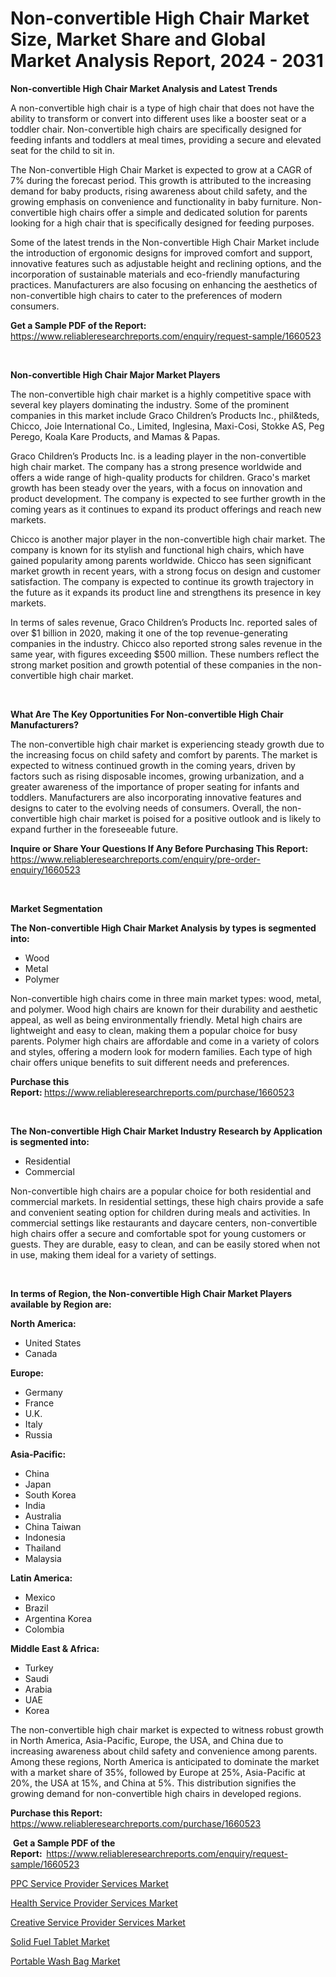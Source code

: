 <p><h1>Non-convertible High Chair Market Size, Market Share and Global Market Analysis Report, 2024 - 2031</h1></p><p><strong>Non-convertible High Chair Market Analysis and Latest Trends</strong></p>
<p><p>A non-convertible high chair is a type of high chair that does not have the ability to transform or convert into different uses like a booster seat or a toddler chair. Non-convertible high chairs are specifically designed for feeding infants and toddlers at meal times, providing a secure and elevated seat for the child to sit in.</p><p>The Non-convertible High Chair Market is expected to grow at a CAGR of 7% during the forecast period. This growth is attributed to the increasing demand for baby products, rising awareness about child safety, and the growing emphasis on convenience and functionality in baby furniture. Non-convertible high chairs offer a simple and dedicated solution for parents looking for a high chair that is specifically designed for feeding purposes.</p><p>Some of the latest trends in the Non-convertible High Chair Market include the introduction of ergonomic designs for improved comfort and support, innovative features such as adjustable height and reclining options, and the incorporation of sustainable materials and eco-friendly manufacturing practices. Manufacturers are also focusing on enhancing the aesthetics of non-convertible high chairs to cater to the preferences of modern consumers.</p></p>
<p><strong>Get a Sample PDF of the Report:&nbsp;</strong> <a href="https://www.reliableresearchreports.com/enquiry/request-sample/1660523">https://www.reliableresearchreports.com/enquiry/request-sample/1660523</a></p>
<p>&nbsp;</p>
<p><strong>Non-convertible High Chair Major Market Players</strong></p>
<p><p>The non-convertible high chair market is a highly competitive space with several key players dominating the industry. Some of the prominent companies in this market include Graco Children’s Products Inc., phil&teds, Chicco, Joie International Co., Limited, Inglesina, Maxi-Cosi, Stokke AS, Peg Perego, Koala Kare Products, and Mamas & Papas.</p><p>Graco Children’s Products Inc. is a leading player in the non-convertible high chair market. The company has a strong presence worldwide and offers a wide range of high-quality products for children. Graco's market growth has been steady over the years, with a focus on innovation and product development. The company is expected to see further growth in the coming years as it continues to expand its product offerings and reach new markets.</p><p>Chicco is another major player in the non-convertible high chair market. The company is known for its stylish and functional high chairs, which have gained popularity among parents worldwide. Chicco has seen significant market growth in recent years, with a strong focus on design and customer satisfaction. The company is expected to continue its growth trajectory in the future as it expands its product line and strengthens its presence in key markets.</p><p>In terms of sales revenue, Graco Children’s Products Inc. reported sales of over $1 billion in 2020, making it one of the top revenue-generating companies in the industry. Chicco also reported strong sales revenue in the same year, with figures exceeding $500 million. These numbers reflect the strong market position and growth potential of these companies in the non-convertible high chair market.</p></p>
<p>&nbsp;</p>
<p><strong>What Are The Key Opportunities For Non-convertible High Chair Manufacturers?</strong></p>
<p><p>The non-convertible high chair market is experiencing steady growth due to the increasing focus on child safety and comfort by parents. The market is expected to witness continued growth in the coming years, driven by factors such as rising disposable incomes, growing urbanization, and a greater awareness of the importance of proper seating for infants and toddlers. Manufacturers are also incorporating innovative features and designs to cater to the evolving needs of consumers. Overall, the non-convertible high chair market is poised for a positive outlook and is likely to expand further in the foreseeable future.</p></p>
<p><strong>Inquire or Share Your Questions If Any Before Purchasing This Report:</strong> <a href="https://www.reliableresearchreports.com/enquiry/pre-order-enquiry/1660523">https://www.reliableresearchreports.com/enquiry/pre-order-enquiry/1660523</a></p>
<p>&nbsp;</p>
<p><strong>Market Segmentation</strong></p>
<p><strong>The Non-convertible High Chair Market Analysis by types is segmented into:</strong></p>
<p><ul><li>Wood</li><li>Metal</li><li>Polymer</li></ul></p>
<p><p>Non-convertible high chairs come in three main market types: wood, metal, and polymer. Wood high chairs are known for their durability and aesthetic appeal, as well as being environmentally friendly. Metal high chairs are lightweight and easy to clean, making them a popular choice for busy parents. Polymer high chairs are affordable and come in a variety of colors and styles, offering a modern look for modern families. Each type of high chair offers unique benefits to suit different needs and preferences.</p></p>
<p><strong>Purchase this Report:&nbsp;</strong><a href="https://www.reliableresearchreports.com/purchase/1660523">https://www.reliableresearchreports.com/purchase/1660523</a></p>
<p>&nbsp;</p>
<p><strong>The Non-convertible High Chair Market Industry Research by Application is segmented into:</strong></p>
<p><ul><li>Residential</li><li>Commercial</li></ul></p>
<p><p>Non-convertible high chairs are a popular choice for both residential and commercial markets. In residential settings, these high chairs provide a safe and convenient seating option for children during meals and activities. In commercial settings like restaurants and daycare centers, non-convertible high chairs offer a secure and comfortable spot for young customers or guests. They are durable, easy to clean, and can be easily stored when not in use, making them ideal for a variety of settings.</p></p>
<p>&nbsp;</p>
<p><strong>In terms of Region, the Non-convertible High Chair Market Players available by Region are:</strong></p>
<p>
    <p> <strong> North America: </strong>
        <ul>
            <li>United States</li>
            <li>Canada</li>
        </ul>
        </p> 
    <p> <strong> Europe: </strong>
        <ul>
            <li>Germany</li>
            <li>France</li>
            <li>U.K.</li>
            <li>Italy</li>
            <li>Russia</li>
        </ul>
        </p> 
    <p> <strong> Asia-Pacific: </strong>
        <ul>
            <li>China</li>
            <li>Japan</li>
            <li>South Korea</li>
            <li>India</li>
            <li>Australia</li>
            <li>China Taiwan</li>
            <li>Indonesia</li>
            <li>Thailand</li>
            <li>Malaysia</li>
        </ul>
        </p> 
    <p> <strong> Latin America: </strong>
        <ul>
            <li>Mexico</li>
            <li>Brazil</li>
            <li>Argentina Korea</li>
            <li>Colombia</li>
        </ul>
        </p> 
    <p> <strong> Middle East & Africa: </strong>
        <ul>
            <li>Turkey</li>
            <li>Saudi</li>
            <li>Arabia</li>
            <li>UAE</li>
            <li>Korea</li>
        </ul>
    </p>
    </p>
<p><p>The non-convertible high chair market is expected to witness robust growth in North America, Asia-Pacific, Europe, the USA, and China due to increasing awareness about child safety and convenience among parents. Among these regions, North America is anticipated to dominate the market with a market share of 35%, followed by Europe at 25%, Asia-Pacific at 20%, the USA at 15%, and China at 5%. This distribution signifies the growing demand for non-convertible high chairs in developed regions.</p></p>
<p><strong>Purchase this Report: </strong><a href="https://www.reliableresearchreports.com/purchase/1660523">https://www.reliableresearchreports.com/purchase/1660523</a></p>
<p>&nbsp;<strong>Get a Sample PDF of the Report:&nbsp;&nbsp;</strong><a href="https://www.reliableresearchreports.com/enquiry/request-sample/1660523">https://www.reliableresearchreports.com/enquiry/request-sample/1660523</a></p>
<p><strong></strong></p>
<p><p><a href="https://cautious-neon-760.notion.site/Insights-into-PPC-Service-Provider-Services-Market-Size-Analysing-Market-Share-Trends-and-Growth--5f1aca347333475485be9f89111dfdc5">PPC Service Provider Services Market</a></p><p><a href="https://spotless-saver-8fd.notion.site/Health-Service-Provider-Services-Market-Size-Growing-and-Forecasted-for-period-from-2024-2031-and--4100ac5a1854484cba562e3afbf53ab6">Health Service Provider Services Market</a></p><p><a href="https://gentle-editor-9db.notion.site/Creative-Service-Provider-Services-Market-Research-Report-The-Key-To-Successful-Business-Strategy-F-0e15fe42eb994d60ac889e259f74cf26">Creative Service Provider Services Market</a></p><p><a href="https://view.publitas.com/reportprime-1/solid-fuel-tablet-market-centers-on-aspects-such-as-market-growth-market-share-market-opportunity-and-projected-forecasts-spanning-from-2024-to-2031/">Solid Fuel Tablet Market</a></p><p><a href="https://view.publitas.com/reportprime-1/portable-wash-bag-market-analysis-examines-its-scope-on-growth-opportunities-and-forecasted-trends-spanning-from-2024-to-2031/">Portable Wash Bag Market</a></p></p>
